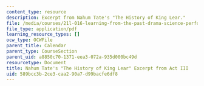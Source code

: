 ```yaml
---
content_type: resource
description: Excerpt from Nahum Tate's "The History of King Lear."
file: /media/courses/21l-016-learning-from-the-past-drama-science-performance-spring-2009/589bcc3b2ce3caa290a7d99bacfe6df8_MIT21L_016s09_read05_lear_tate.pdf
file_type: application/pdf
learning_resource_types: []
ocw_type: OCWFile
parent_title: Calendar
parent_type: CourseSection
parent_uid: a8850c70-1371-eea3-072a-935d000bc49d
resourcetype: Document
title: Nahum Tate's "The History of King Lear" Excerpt from Act III
uid: 589bcc3b-2ce3-caa2-90a7-d99bacfe6df8
---
```

